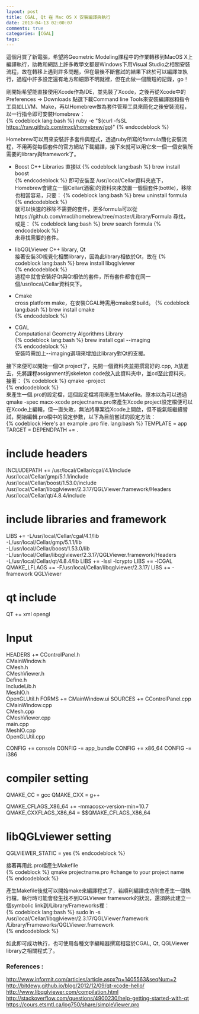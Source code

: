 ```yaml
---
layout: post
title: CGAL, Qt 在 Mac OS X 安裝編譯與執行
date: 2013-04-13 02:00:07
comments: true
categories: [CGAL]
tags:
---
```


這個月買了新電腦，希望將Geometric Modeling課程中的作業轉移到MacOS X上編譯執行，助教和網路上許多教學文都是Windows下用Visual Studio之相關安裝流程，故在轉移上遇到許多問題，但在最後不斷嘗試的結果下終於可以編譯並執行，過程中許多設定還有地方和細節不明就裡，但在此做一個簡短的記錄，go！    
<!--more-->

剛開始希望能直接使用Xcode作為IDE，並先裝了Xcode，之後再從Xcode中的Preferences -> Downloads 點選下載Command line Tools來安裝編譯器和指令工具如LLVM、Make，再以Homebrew做為套件管理工具來簡化之後安裝流程，以一行指令即可安裝Homebrew：  
{% codeblock lang:bash %}
ruby -e "$(curl -fsSL https://raw.github.com/mxcl/homebrew/go)"
{% endcodeblock %}  
  
Homebrew可以用來安裝許多套件與程式，透過ruby所寫的formula簡化安裝流程，不用再從每個套件的官方網站下載編譯，接下來就可以用它來一個一個安裝所需要的library與framework了。  
  
* Boost C++ Libraries
直接以
{% codeblock lang:bash %}
brew install boost  
{% endcodeblock %} 
即可安裝至 /usr/local/Cellar資料夾底下，Homebrew會建立一個Cellar(酒窖)的資料夾來放置一個個套件(bottle)，移除也相當容易，只要：
{% codeblock lang:bash %}
brew uninstall formula 
{% endcodeblock %}  
就可以快速的移除不需要的套件，更多formula可以從https://github.com/mxcl/homebrew/tree/master/Library/Formula 尋找，或是：
{% codeblock lang:bash %}
brew search formula 
{% endcodeblock %}  
來尋找需要的套件。  

* libQGLViewer C++ library, Qt  
接著安裝3D視覺化相關library，因為此library相依於Qt，故在
{% codeblock lang:bash %}
brew install libqglviewer  
{% endcodeblock %}  
過程中就會安裝好Qt與Qt相依的套件，所有套件都會在同一個/usr/local/Cellar資料夾下。  
  
* Cmake      
cross platform make，在安裝CGAL時需用cmake來build。
{% codeblock lang:bash %}
brew install cmake  
{% endcodeblock %}    
  
* CGAL      
Computational Geometry Algorithms Library  
{% codeblock lang:bash %}
brew install cgal --imaging  
{% endcodeblock %}  
安裝時需加上--imaging選項來增加此library對Qt的支援。  
  
接下來便可以開始一個Qt project了，先開一個資料夾並把撰寫好的.cpp, .h放進去，先將課程assignment的skeleton code放入此資料夾中，並cd至此資料夾，接著：
{% codeblock %}
qmake -project    
{% endcodeblock %}  
來產生一個.pro的設定檔，這個設定檔將用來產生Makefile。原本以為可以透過qmake -spec macx-xcode projectname.pro來產生Xcode project設定檔便可以在Xcode上編輯，但一直失敗，無法將專案從Xcode上開啟，但不能氣餒繼續嘗試，開始編輯.pro檔中的設定參數，以下為目前嘗試的設定方法：  
{% codeblock Here's an example .pro file. lang:bash %}
TEMPLATE = app
TARGET = 
DEPENDPATH += .
# include headers
INCLUDEPATH += /usr/local/Cellar/cgal/4.1/include \
               /usr/local/Cellar/gmp/5.1.1/include \
               /usr/local/Cellar/boost/1.53.0/include \
               /usr/local/Cellar/libqglviewer/2.3.17/QGLViewer.framework/Headers \
               /usr/local/Cellar/qt/4.8.4/include
# include libraries and framework
LIBS += -L/usr/local/Cellar/cgal/4.1/lib \
        -L/usr/local/Cellar/gmp/5.1.1/lib \
        -L/usr/local/Cellar/boost/1.53.0/lib \
        -L/usr/local/Cellar/libqglviewer/2.3.17/QGLViewer.framework/Headers \
        -L/usr/local/Cellar/qt/4.8.4/lib
LIBS += -lssl -lcrypto
LIBS += -lCGAL
QMAKE_LFLAGS += -F/usr/local/Cellar/libqglviewer/2.3.17/
LIBS += -framework QGLViewer

# qt include
QT += xml opengl

# Input
HEADERS += CControlPanel.h \
           CMainWindow.h \
           CMesh.h \
           CMeshViewer.h \
           Define.h \
           IncludeLib.h \
           MeshIO.h \
           OpenGLUtil.h
FORMS += CMainWindow.ui
SOURCES += CControlPanel.cpp \
           CMainWindow.cpp \
           CMesh.cpp \
           CMeshViewer.cpp \
           main.cpp \
           MeshIO.cpp \
           OpenGLUtil.cpp

CONFIG += console
CONFIG -= app_bundle
CONFIG += x86_64
CONFIG -= i386

# compiler setting
QMAKE_CC = gcc
QMAKE_CXX = g++

QMAKE_CFLAGS_X86_64 += -mmacosx-version-min=10.7
QMAKE_CXXFLAGS_X86_64 = $$QMAKE_CFLAGS_X86_64

# libQGLviewer setting
QGLVIEWER_STATIC = yes
{% endcodeblock %}  
  
接著再用此.pro檔產生Makefile  
{% codeblock %}
qmake projectname.pro  #change to your project name    
{% endcodeblock %}  
  
產生Makefile後就可以開始make來編譯程式了，若順利編譯成功則會產生一個執行檔，執行時可能會發生找不到QGLViewer framework的狀況，還須將此建立一個symbolic link到/Library/Frameworks裡：  
{% codeblock lang:bash %}
sudo ln -s /usr/local/Cellar/libqglviewer/2.3.17/QGLViewer.framework /Library/Frameworks/QGLViewer.framework    
{% endcodeblock %}  

如此即可成功執行，也可使用各種文字編輯器撰寫相容於CGAL, Qt, QGLViewer library之相關程式了。  

### References : 
http://www.informit.com/articles/article.aspx?p=1405563&seqNum=2  
http://bitdewy.github.io/blog/2012/12/09/qt-xcode-hello/
http://www.libqglviewer.com/compilation.html  
http://stackoverflow.com/questions/4900230/help-getting-started-with-qt  
https://cours.etsmtl.ca/log750/share/simpleViewer.pro  







